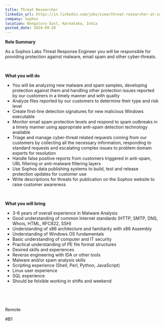 ```yaml
---
title: Threat Researcher
linkedin_url: https://in.linkedin.com/jobs/view/threat-researcher-at-sophos-4013364903?position=19&pageNum=0&refId=gyOlaF9%2FJnTE0BcftTJH5g%3D%3D&trackingId=PU%2BUO9dWI9qZFDNHcY0iFA%3D%3D
company: Sophos
location: Bengaluru East, Karnataka, India
posted_date: 2024-09-20
---
```


<div class="description__text description__text--rich">
<section class="show-more-less-html" data-max-lines="5">
<div class="show-more-less-html__markup show-more-less-html__markup--clamp-after-5 relative overflow-hidden">
<p><span><strong>Role Summary</strong></span></p><p><span>As a Sophos Labs Threat Response Engineer you will be responsible for providing protection against malware, email spam and other cyber-threats. </span></p><p></p><p><br/></p><strong>What you will do</strong><ul><li>You will be analyzing new malware and spam samples, developing protection against them and handling other protection issues reported by our customers in a timely manner and with quality</li><li>Analyze files reported by our customers to determine their type and risk level</li><li>Create first-line detection signatures for new malicious Windows executable</li><li>Monitor email spam protection levels and respond to spam outbreaks in a timely manner using appropriate anti-spam detection technology available</li><li>Triage and manage cyber-threat related requests coming from our customers by collecting all the necessary information, responding to standard requests and escalating complex issues to problem domain experts for resolution</li><li>Handle false positive reports from customers triggered in anti-spam, URL filtering or anti-malware filtering layers</li><li>Use Sophos data publishing systems to build, test and release protection updates for customer use</li><li>Write descriptions for threats for publication on the Sophos website to raise customer awareness<br/></li></ul><p><br/></p><strong>What you will bring</strong><ul><li>3-6 years of overall experience in Malware Analysis</li><li>Good understanding of common Internet standards (HTTP, SMTP, DNS, Whois, HTML, RFC822, SSH)</li><li>Understanding of x86 architecture and familiarity with x86 Assembly</li><li>Understanding of Windows OS fundamentals</li><li>Basic understanding of computer and IT security</li><li>Practical understanding of PE file format structures</li><li>Desired skills and experiences</li><li>Reverse engineering with IDA or other tools</li><li>Malware and/or spam analysis skills</li><li>Scripting experience (Shell, Perl, Python, JavaScript)</li><li>Linux user experience</li><li>SQL experience</li><li>Should be felxible working in shifts and weekend<br/></li></ul><p></p><p><br/></p><br/><p> Remote</p><p>#B1</p>
</div>


<!-- --> </section>
</div>